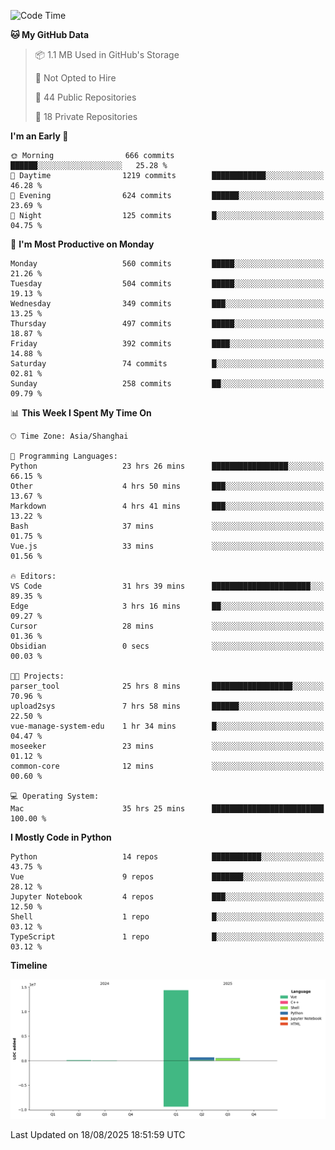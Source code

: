 <!--START_SECTION:waka-->
![Code Time](http://img.shields.io/badge/Code%20Time-691%20hrs%2020%20mins-blue)

**🐱 My GitHub Data** 

> 📦 1.1 MB Used in GitHub's Storage 
 > 
> 🚫 Not Opted to Hire
 > 
> 📜 44 Public Repositories 
 > 
> 🔑 18 Private Repositories 
 > 
**I'm an Early 🐤** 

```text
🌞 Morning                666 commits         ██████░░░░░░░░░░░░░░░░░░░   25.28 % 
🌆 Daytime                1219 commits        ████████████░░░░░░░░░░░░░   46.28 % 
🌃 Evening                624 commits         ██████░░░░░░░░░░░░░░░░░░░   23.69 % 
🌙 Night                  125 commits         █░░░░░░░░░░░░░░░░░░░░░░░░   04.75 % 
```
📅 **I'm Most Productive on Monday** 

```text
Monday                   560 commits         █████░░░░░░░░░░░░░░░░░░░░   21.26 % 
Tuesday                  504 commits         █████░░░░░░░░░░░░░░░░░░░░   19.13 % 
Wednesday                349 commits         ███░░░░░░░░░░░░░░░░░░░░░░   13.25 % 
Thursday                 497 commits         █████░░░░░░░░░░░░░░░░░░░░   18.87 % 
Friday                   392 commits         ████░░░░░░░░░░░░░░░░░░░░░   14.88 % 
Saturday                 74 commits          █░░░░░░░░░░░░░░░░░░░░░░░░   02.81 % 
Sunday                   258 commits         ██░░░░░░░░░░░░░░░░░░░░░░░   09.79 % 
```


📊 **This Week I Spent My Time On** 

```text
🕑︎ Time Zone: Asia/Shanghai

💬 Programming Languages: 
Python                   23 hrs 26 mins      █████████████████░░░░░░░░   66.15 % 
Other                    4 hrs 50 mins       ███░░░░░░░░░░░░░░░░░░░░░░   13.67 % 
Markdown                 4 hrs 41 mins       ███░░░░░░░░░░░░░░░░░░░░░░   13.22 % 
Bash                     37 mins             ░░░░░░░░░░░░░░░░░░░░░░░░░   01.75 % 
Vue.js                   33 mins             ░░░░░░░░░░░░░░░░░░░░░░░░░   01.56 % 

🔥 Editors: 
VS Code                  31 hrs 39 mins      ██████████████████████░░░   89.35 % 
Edge                     3 hrs 16 mins       ██░░░░░░░░░░░░░░░░░░░░░░░   09.27 % 
Cursor                   28 mins             ░░░░░░░░░░░░░░░░░░░░░░░░░   01.36 % 
Obsidian                 0 secs              ░░░░░░░░░░░░░░░░░░░░░░░░░   00.03 % 

🐱‍💻 Projects: 
parser_tool              25 hrs 8 mins       ██████████████████░░░░░░░   70.96 % 
upload2sys               7 hrs 58 mins       ██████░░░░░░░░░░░░░░░░░░░   22.50 % 
vue-manage-system-edu    1 hr 34 mins        █░░░░░░░░░░░░░░░░░░░░░░░░   04.47 % 
moseeker                 23 mins             ░░░░░░░░░░░░░░░░░░░░░░░░░   01.12 % 
common-core              12 mins             ░░░░░░░░░░░░░░░░░░░░░░░░░   00.60 % 

💻 Operating System: 
Mac                      35 hrs 25 mins      █████████████████████████   100.00 % 
```

**I Mostly Code in Python** 

```text
Python                   14 repos            ███████████░░░░░░░░░░░░░░   43.75 % 
Vue                      9 repos             ███████░░░░░░░░░░░░░░░░░░   28.12 % 
Jupyter Notebook         4 repos             ███░░░░░░░░░░░░░░░░░░░░░░   12.50 % 
Shell                    1 repo              █░░░░░░░░░░░░░░░░░░░░░░░░   03.12 % 
TypeScript               1 repo              █░░░░░░░░░░░░░░░░░░░░░░░░   03.12 % 
```



**Timeline**

![Lines of Code chart](https://raw.githubusercontent.com/White1943/White1943/main/assets/bar_graph.png)


 Last Updated on 18/08/2025 18:51:59 UTC
<!--END_SECTION:waka-->
